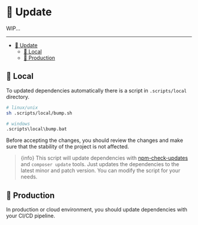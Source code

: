 # 🔄 Update

WIP...

---

- [🔄 Update](#-update)
  - [🔸 Local](#-local)
  - [🔸 Production](#-production)

## 🔸 Local

To updated dependencies automatically there is a script in `.scripts/local` directory.

```bash
# linux/unix
sh .scripts/local/bump.sh

# windows
.scripts\local\bump.bat
```

Before accepting the changes, you should review the changes and make sure that the stability of the project is not affected.

> {info} This script will update dependencies with [npm-check-updates](https://github.com/raineorshine/npm-check-updates) and `composer update` tools. Just updates the dependencies to the latest minor and patch version. You can modify the script for your needs.

## 🔸 Production

In production or cloud environment, you should update dependencies with your CI/CD pipeline.

